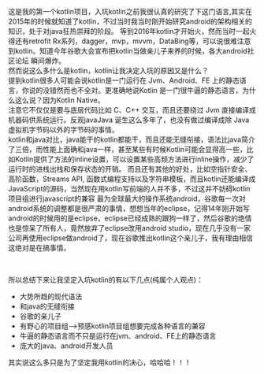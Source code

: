 <p> 这是我的第一个kotlin项目，入坑kotlin之前我很认真的研究了下这门语言,其实在2015年的时候就知道了kotlin，不过当时我当时刚开始研究android的架构相关的知识，处于对java狂热崇拜的阶段。
    等到2016年kotlin才开始火，然而当时一起火得还有retrofit
    Rx系列，dagger，mvp，mvvm，DataBing等，可以说很难注意到kotlin。知道今年谷歌大会宣布把kotlin当做亲儿子来养的时候，各大android社区论坛
    瞬间爆炸。<br/>
    然而说这么多什么是kotlin，kotlin让我决定入坑的原因又是什么？<br/>
    提到kotlin很多人可能会说kotlin是一门运行在 Jvm、Android、FE 上的静态语言，你说的没错然而也不全对。更准确地说Kotlin 是一门很牛逼的静态语言，为什么这么说？因为Kotlin Native。<br/>
    注意它不仅仅是要与底层代码比如 C、C++ 交互，而且还要绕过 Jvm 直接编译成机器码供系统运行。反观javaJava 诞生这么多年了，也没有做过编译成除 Java 虚拟机字节码以外的字节码的事情。<br/>
    kotlin和java对比，java能干的kotlin都能干，而且还能无缝衔接，语法比java简介了三倍，而性能上面确和java一样，甚至某些有时候Kotlin可能会显得高一些，比如Kotlin提供了方法的inline设置，可以设置某些高频方法进行inline操作，减少了运行时的进栈出栈和保存状态的开销。
    而且还有其他的好处，比如空指针安全、 高阶函数，Streams API,
    函数式编程支持以及字符串模板，而且kotlin还能编译成JavaScript的源码，当然现在用kotlin写前端的人并不多，不过这并不妨碍kotlin项目组进行javascript的兼容
    最为全球最大的操作系统android，谷歌每一次对android系统的调整都是很严肃的事情，想想当年的eclipse，记得14年刚开始写android的时候用的是eclipse，eclipse已经成熟的跟狗一样了，然后谷歌的绝情也是惊呆了所有人，竟然放弃了eclipse改用android
    studio，现在几乎没有一家公司再使用eclipse做android了，现在谷歌推出kotlin这个亲儿子，我有理由相信这绝对是在搞事情。<br/>
</p>
<br/>
<p>
    所以总结下来让我坚定入坑kotlin的有以下几点(纯属个人观点)：
</p>
<ul>
    <li>大势所趋的现代语法</li>
    <li>和java的无缝衔接</li>
    <li>谷歌的亲儿子</li>
    <li>有野心的项目组-->预感kotlin项目组想要完成各种语言的兼容</li>
    <li>牛逼的静态语言而不只是运行在jvm、android、FE上的静态语言</li>
    <li>庞大的java、android开发人员</li>
</ul>

<p>其实说这么多只是为了坚定我用kotlin的决心，哈哈哈！！！</p>